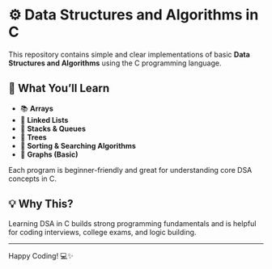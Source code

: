 # ⚙️ Data Structures and Algorithms in C

This repository contains simple and clear implementations of basic **Data Structures and Algorithms** using the C programming language.

## 📘 What You’ll Learn

- 📚 **Arrays**
- 🧵 **Linked Lists**
- 🌲 **Stacks & Queues**
- 🌿 **Trees**
- 🔁 **Sorting & Searching Algorithms**
- 🔗 **Graphs (Basic)**

Each program is beginner-friendly and great for understanding core DSA concepts in C.

## 💡 Why This?

Learning DSA in C builds strong programming fundamentals and is helpful for coding interviews, college exams, and logic building.

---

Happy Coding! 💻✨
